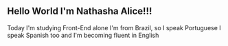 ## Hello World I'm Nathasha Alice!!! ##
Today I'm studying Front-End alone
I'm from Brazil, so I speak Portuguese
I speak Spanish too and I'm becoming fluent in English
